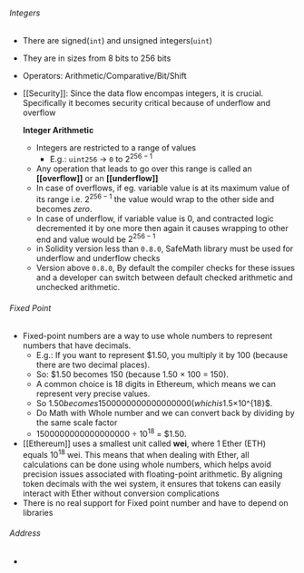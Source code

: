 ###### Integers
- There are signed(`int`) and unsigned integers(`uint`)
- They are in sizes from 8 bits to 256 bits
- Operators: Arithmetic/Comparative/Bit/Shift
- [[Security]]: Since the data flow encompas integers, it is crucial. Specifically it becomes security critical because of underflow and overflow

	**Integer Arithmetic**
	- Integers are restricted to a range of values
		- E.g.: `uint256` -> `0` to $2^{256-1}$
	- Any operation that leads to go over this range is called an **[[overflow]]** or an **[[underflow]]**
	- In case of overflows, if eg. variable value is at its maximum value of its range i.e. $2^{256-1}$ the value would wrap to the other side and becomes *zero*.
	- In case of  underflow, if variable value is 0, and contracted logic decremented it by one more then again it causes wrapping to other end and value would be $2^{256-1}$
	- in Solidity version less than `0.8.0`, SafeMath library must be used for underflow and underflow checks
	- Version above `0.8.0`,  By default the compiler checks for these issues and a developer can switch between default checked arithmetic and unchecked arithmetic.
###### Fixed Point
- Fixed-point numbers are a way to use whole numbers to represent numbers that have decimals.
	- E.g.: If you want to represent $1.50, you multiply it by 100 (because there are two decimal places). 
	- So: $1.50 becomes 150 (because 1.50 × 100 = 150).
	- A common choice is 18 digits  in Ethereum, which means we can represent very precise values.
	- So $1.50 becomes 1500000000000000000 (which is 1.5 × $10^{18}$.
	- Do Math with Whole number and we can convert back by dividing by the same scale factor
	- 1500000000000000000 ÷ $10^{18}$ = $1.50.
- [[Ethereum]] uses a smallest unit called **wei**, where 1 Ether (ETH) equals $10^{18}$ wei. This means that when dealing with Ether, all calculations can be done using whole numbers, which helps avoid precision issues associated with floating-point arithmetic. By aligning token decimals with the wei system, it ensures that tokens can easily interact with Ether without conversion complications
- There is no real support for Fixed point number and have to depend on libraries
###### Address
- 